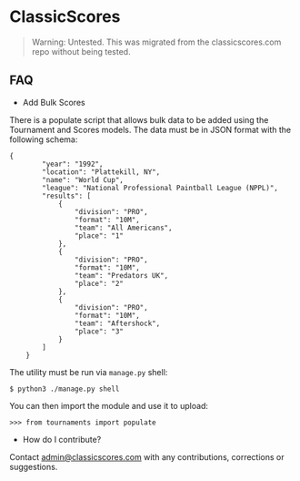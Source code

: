 # ClassicScores

>Warning: Untested. This was migrated from the classicscores.com repo without being tested.


## FAQ

- Add Bulk Scores

There is a populate script that allows bulk data to be added using the Tournament and Scores models.  The data must be in JSON format with the following schema:

```
{
        "year": "1992",
        "location": "Plattekill, NY",
        "name": "World Cup",
        "league": "National Professional Paintball League (NPPL)",
        "results": [
            {
                "division": "PRO",
                "format": "10M",
                "team": "All Americans",
                "place": "1"
            },
            {
                "division": "PRO",
                "format": "10M",
                "team": "Predators UK",
                "place": "2"
            },
            {
                "division": "PRO",
                "format": "10M",
                "team": "Aftershock",
                "place": "3"
            }
        ]
    }
```

The utility must be run via `manage.py` shell:

```
$ python3 ./manage.py shell
```

You can then import the module and use it to upload:

```
>>> from tournaments import populate
```

- How do I contribute?

Contact admin@classicscores.com with any contributions, corrections or suggestions. 


